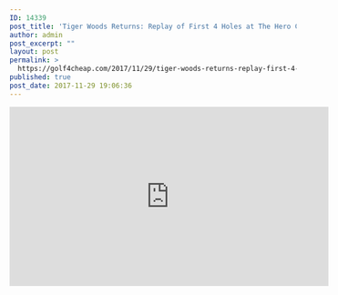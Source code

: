 ```yaml
---
ID: 14339
post_title: 'Tiger Woods Returns: Replay of First 4 Holes at The Hero Challenge'
author: admin
post_excerpt: ""
layout: post
permalink: >
  https://golf4cheap.com/2017/11/29/tiger-woods-returns-replay-first-4-holes-hero-challenge/
published: true
post_date: 2017-11-29 19:06:36
---
```

<p style="text-align: center;"><iframe src="https://www.youtube.com/embed/ou8hDm_OF5c?ecver=1" width="560" height="315" frameborder="0" allowfullscreen="allowfullscreen"></iframe></p>